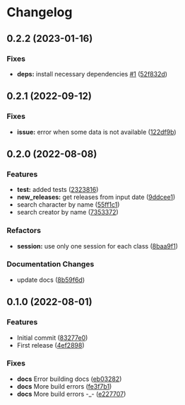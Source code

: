 # Changelog

## 0.2.2 (2023-01-16)

### Fixes

- **deps:** install necessary dependencies [#1](https://github.com/pruizlezcano/comicgeeks/issues/1) ([52f832d](https://github.com/pruizlezcano/comicgeeks/commit/52f832dd9f36ddf167e0efd916c44320c80444ba))

## 0.2.1 (2022-09-12)

### Fixes

- **issue:** error when some data is not available ([122df9b](https://github.com/pruizlezcano/comicgeeks/commit/122df9b23b5b8e34243dc20ed106b39c08d618f7))

## 0.2.0 (2022-08-08)

### Features

- **test:** added tests ([2323816](https://github.com/pruizlezcano/comicgeeks/commit/23238164e778de6e786f127974a6fe7db2d18ec5))
- **new_releases:** get releases from input date ([9ddcee1](https://github.com/pruizlezcano/comicgeeks/commit/9ddcee195154b9fbb9c8be4e787e26ba4c814318))
- search character by name ([55ff1c1](https://github.com/pruizlezcano/comicgeeks/commit/55ff1c17c5a93463988eaf1d949a410e89fc2f7e))
- search creator by name ([7353372](https://github.com/pruizlezcano/comicgeeks/commit/735337234ec9c8a865f4970cd0d68d9344438d9f))

### Refactors

- **session:** use only one session for each class ([8baa9f1](https://github.com/pruizlezcano/comicgeeks/commit/8baa9f1f8c71a46351226ce81c796bf5cb634308))

### Documentation Changes

- update docs ([8b59f6d](https://github.com/pruizlezcano/comicgeeks/commit/8b59f6d5989b160146564247aa6cbfc4410d9bf2))

## 0.1.0 (2022-08-01)

### Features

- Initial commit ([83277e0](https://github.com/pruizlezcano/comicgeeks/commit/83277e07bd17b4bd68684302cf6908759300f142))
- First release ([4ef2898](https://github.com/pruizlezcano/comicgeeks/commit/4ef28988ec751ad58187174eeb948539c3bfc6f6))

### Fixes

- **docs** Error building docs ([eb03282](https://github.com/pruizlezcano/comicgeeks/commit/eb03282f15c5684720fed27626cbff23f818455c))
- **docs** More build errors ([fe3f7b1](https://github.com/pruizlezcano/comicgeeks/commit/fe3f7b146c8ba5d098a8ed583511e6c833d55a01))
- **docs** More build errors -\_- ([e227707](https://github.com/pruizlezcano/comicgeeks/commit/e2277079e7e0d56ef4963788dc42d0f176a85671))
